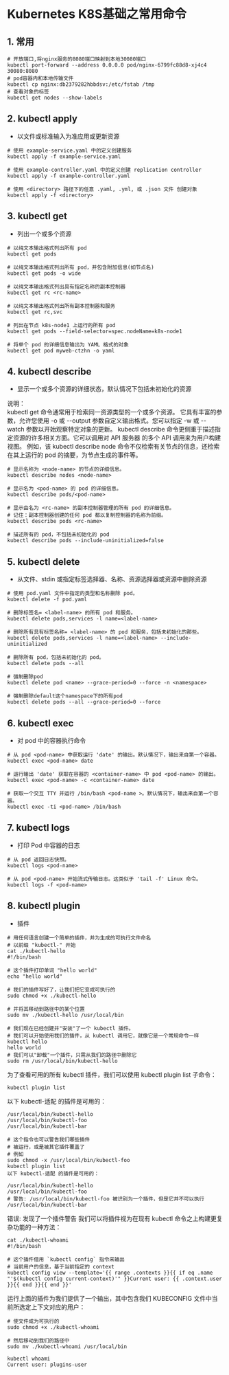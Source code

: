 # Kubernetes K8S基础之常用命令

## 1. 常用

```shell
# 开放端口,将nginx服务的8080端口映射到本地30080端口
kubectl port-forward --address 0.0.0.0 pod/nginx-6799fc88d8-xj4c4 30080:8080
# pod容器内和本地传输文件
kubectl cp nginx:db2379282hbbdsv:/etc/fstab /tmp
# 查看对象的标签
kubectl get nodes --show-labels
```

## 2. kubectl apply

- 以文件或标准输入为准应用或更新资源

```shell
# 使用 example-service.yaml 中的定义创建服务
kubectl apply -f example-service.yaml

# 使用 example-controller.yaml 中的定义创建 replication controller
kubectl apply -f example-controller.yaml

# 使用 <directory> 路径下的任意 .yaml, .yml, 或 .json 文件 创建对象
kubectl apply -f <directory>
```

## 3. kubectl get

- 列出一个或多个资源

```shell
# 以纯文本输出格式列出所有 pod
kubectl get pods

# 以纯文本输出格式列出所有 pod，并包含附加信息(如节点名)
kubectl get pods -o wide

# 以纯文本输出格式列出具有指定名称的副本控制器
kubectl get rc <rc-name>

# 以纯文本输出格式列出所有副本控制器和服务
kubectl get rc,svc

# 列出在节点 k8s-node1 上运行的所有 pod
kubectl get pods --field-selector=spec.nodeName=k8s-node1

# 将单个 pod 的详细信息输出为 YAML 格式的对象
kubectl get pod myweb-ctzhn -o yaml

```

## 4. kubectl describe

- 显示一个或多个资源的详细状态，默认情况下包括未初始化的资源

说明：  
kubectl get 命令通常用于检索同一资源类型的一个或多个资源。 它具有丰富的参数，允许您使用 -o 或 --output 参数自定义输出格式。您可以指定 -w 或 --watch 参数以开始观察特定对象的更新。 kubectl describe 命令更侧重于描述指定资源的许多相关方面。它可以调用对 API 服务器 的多个 API 调用来为用户构建视图。 例如，该 kubectl describe node 命令不仅检索有关节点的信息，还检索在其上运行的 pod 的摘要，为节点生成的事件等。

```shell
# 显示名称为 <node-name> 的节点的详细信息。
kubectl describe nodes <node-name>

# 显示名为 <pod-name> 的 pod 的详细信息。
kubectl describe pods/<pod-name>

# 显示由名为 <rc-name> 的副本控制器管理的所有 pod 的详细信息。
# 记住：副本控制器创建的任何 pod 都以复制控制器的名称为前缀。
kubectl describe pods <rc-name>

# 描述所有的 pod，不包括未初始化的 pod
kubectl describe pods --include-uninitialized=false

```

## 5. kubectl delete

- 从文件、stdin 或指定标签选择器、名称、资源选择器或资源中删除资源

```shell
# 使用 pod.yaml 文件中指定的类型和名称删除 pod。
kubectl delete -f pod.yaml

# 删除标签名= <label-name> 的所有 pod 和服务。
kubectl delete pods,services -l name=<label-name>

# 删除所有具有标签名称= <label-name> 的 pod 和服务，包括未初始化的那些。
kubectl delete pods,services -l name=<label-name> --include-uninitialized

# 删除所有 pod，包括未初始化的 pod。
kubectl delete pods --all

# 强制删除pod
kubectl delete pod <name> --grace-period=0 --force -n <namespace>

# 强制删除default这个namespace下的所有pod
kubectl delete pods --all --grace-period=0 --force
```

## 6. kubectl exec

- 对 pod 中的容器执行命令

```shell
# 从 pod <pod-name> 中获取运行 'date' 的输出。默认情况下，输出来自第一个容器。
kubectl exec <pod-name> date
  
# 运行输出 'date' 获取在容器的 <container-name> 中 pod <pod-name> 的输出。
kubectl exec <pod-name> -c <container-name> date

# 获取一个交互 TTY 并运行 /bin/bash <pod-name >。默认情况下，输出来自第一个容器。
kubectl exec -ti <pod-name> /bin/bash

```

## 7. kubectl logs

- 打印 Pod 中容器的日志

```shell
# 从 pod 返回日志快照。
kubectl logs <pod-name>

# 从 pod <pod-name> 开始流式传输日志。这类似于 'tail -f' Linux 命令。
kubectl logs -f <pod-name>
```

## 8. kubectl plugin

- 插件

```shell
# 用任何语言创建一个简单的插件，并为生成的可执行文件命名
# 以前缀 "kubectl-" 开始
cat ./kubectl-hello
#!/bin/bash

# 这个插件打印单词 "hello world"
echo "hello world"

# 我们的插件写好了，让我们把它变成可执行的
sudo chmod +x ./kubectl-hello

# 并将其移动到路径中的某个位置
sudo mv ./kubectl-hello /usr/local/bin

# 我们现在已经创建并"安装"了一个 kubectl 插件。
# 我们可以开始使用我们的插件，从 kubectl 调用它，就像它是一个常规命令一样
kubectl hello
hello world
# 我们可以"卸载"一个插件，只需从我们的路径中删除它
sudo rm /usr/local/bin/kubectl-hello

```

为了查看可用的所有 kubectl 插件，我们可以使用 kubectl plugin list 子命令：

```shell
kubectl plugin list
```

以下 kubectl-适配 的插件是可用的：

```shell
/usr/local/bin/kubectl-hello
/usr/local/bin/kubectl-foo
/usr/local/bin/kubectl-bar

# 这个指令也可以警告我们哪些插件
# 被运行，或是被其它插件覆盖了
# 例如
sudo chmod -x /usr/local/bin/kubectl-foo
kubectl plugin list
以下 kubectl-适配 的插件是可用的：

/usr/local/bin/kubectl-hello
/usr/local/bin/kubectl-foo
# 警告: /usr/local/bin/kubectl-foo 被识别为一个插件，但是它并不可以执行
/usr/local/bin/kubectl-bar

```

错误: 发现了一个插件警告
我们可以将插件视为在现有 kubectl 命令之上构建更复杂功能的一种方法：

```shell
cat ./kubectl-whoami
#!/bin/bash

# 这个插件借用 `kubectl config` 指令来输出
# 当前用户的信息，基于当前指定的 context
kubectl config view --template='{{ range .contexts }}{{ if eq .name "'$(kubectl config current-context)'" }}Current user: {{ .context.user }}{{ end }}{{ end }}'

```

运行上面的插件为我们提供了一个输出，其中包含我们 KUBECONFIG 文件中当前所选定上下文对应的用户：

```shell
# 使文件成为可执行的
sudo chmod +x ./kubectl-whoami

# 然后移动到我们的路径中
sudo mv ./kubectl-whoami /usr/local/bin

kubectl whoami
Current user: plugins-user
```
